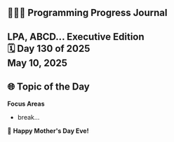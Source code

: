 ## 👩🏻‍💻 Programming Progress Journal  
LPA, ABCD...
**Executive Edition**  
🗓️ Day 130 of 2025  
May 10, 2025
---

## 🌐 Topic of the Day  
**Focus Areas** 

- break...

🔮 **Happy Mother's Day Eve!**